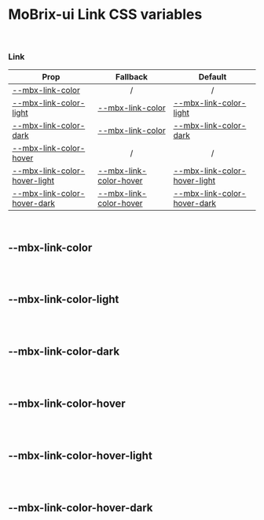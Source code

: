 # MoBrix-ui Link CSS variables

<br>

### Link

| Prop                                                        | Fallback                                           | Default                                                                       |
| ----------------------------------------------------------- | -------------------------------------------------- | ----------------------------------------------------------------------------- |
| [--mbx-link-color](#mbx-link-color)                         | <div style="text-align:center;width:100%;">/</div> | <div style="text-align:center;width:100%;">/</div>                            |
| [--mbx-link-color-light](#mbx-link-color-light)             | [--mbx-link-color](#mbx-link-color)                | [--mbx-link-color-light](global-css-vars.md#mbx-link-color-light)             |
| [--mbx-link-color-dark](#mbx-link-color-dark)               | [--mbx-link-color](#mbx-link-color)                | [--mbx-link-color-dark](global-css-vars.md#mbx-link-color-dark)               |
| [--mbx-link-color-hover](#mbx-link-color-hover)             | <div style="text-align:center;width:100%;">/</div> | <div style="text-align:center;width:100%;">/</div>                            |
| [--mbx-link-color-hover-light](#mbx-link-color-hover-light) | [--mbx-link-color-hover](#mbx-link-color-hover)    | [--mbx-link-color-hover-light](global-css-vars.md#mbx-link-color-hover-light) |
| [--mbx-link-color-hover-dark](#mbx-link-color-hover-dark)   | [--mbx-link-color-hover](#mbx-link-color-hover)    | [--mbx-link-color-hover-dark](global-css-vars.md#mbx-link-color-hover-dark)   |

<br>

## --mbx-link-color

<br>

<br>

## --mbx-link-color-light

<br>

<br>

## --mbx-link-color-dark

<br>

<br>

## --mbx-link-color-hover

<br>

<br>

## --mbx-link-color-hover-light

<br>

<br>

## --mbx-link-color-hover-dark

<br>
